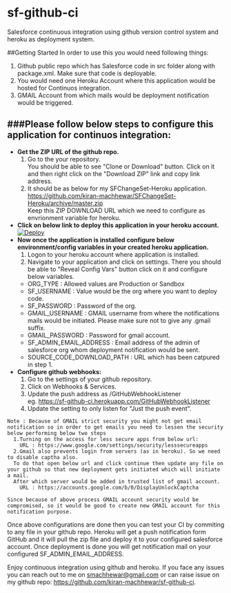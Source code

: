# sf-github-ci
Salesforce continuous integration using github version control system and heroku as deployment system.

##Getting Started
In order to use this you would need following things:  
  1. Github public repo which has Salesforce code in src folder along with package.xml. Make sure that code is deployable.  
  2. You would need one Heroku Account where this application would be hosted for Continuos integration.  
  3. GMAIL Account from which mails would be deployment notification would be triggered.  

###Please follow below steps to configure this application for continuos integration: 
-------------------------------------------------------------------------------------
  - **Get the ZIP URL of the github repo.**  
    1. Go to the your repository.  
      You should be able to see "Clone or Download" button. Click on it and then right click on the "Download ZIP" link and copy link address.  
    2. It should be as below for my SFChangeSet-Heroku application.  
      https://github.com/kiran-machhewar/SFChangeSet-Heroku/archive/master.zip  
      Keep this ZIP DOWNLOAD URL which we need to configure as envrionment variable for heroku.  
  - **Click on below link to deploy this application in your heroku account.**  
    <a href="https://www.heroku.com/deploy/?template=https://github.com/kiran-machhewar/sf-github-ci">
      <img src="https://www.herokucdn.com/deploy/button.svg" alt="Deploy">
    </a>
  - **Now once the application is installed configure below environment/config variables in your created heroku application.**  
    1. Logon to your heroku account where application is installed.  
    2. Navigate to your application and click on settings. There you should be able to "Reveal Config Vars" button click on it and configure below variables.  
      *  ORG_TYPE : Allowed values are Production or Sandbox  
      *  SF_USERNAME : Value would be the org where you want to deploy code.  
      *  SF_PASSWORD : Password of the org.  
      *  GMAIL_USERNAME : GMAIL username from where the notifications mails would be initiated. Please make sure not to give any .gmail suffix.  
      *  GMAIL_PASSWORD : Password for gmail account.  
      *  SF_ADMIN_EMAIL_ADDRESS : Email address of the admin of salesforce org whom deployment notification would be sent.  
      *  SOURCE_CODE_DOWNLOAD_PATH : URL which has been catpured in step 1.
  - **Configure github webhooks:**  
    1. Go to the settings of your github repository.  
    2. Click on Webhooks & Services.    
    3. Update the push address as <your-heroku-app-main-address>/GitHubWebhookListener  
      eg. https://sf-github-ci.herokuapp.com/GitHubWebhookListener  
    4. Update the setting to only listen for "Just the push event". 
    
```
Note : Because of GMAIL strict security you might not get email notification so in order to get emails you need to lessen the security below performing below two steps  
  1.Turning on the access for less secure apps from below url:  
    URL : https://www.google.com/settings/security/lesssecureapps  
  2.Gmail also prevents login from servers (as in heroku). So we need to disable captha also.  
  To do that open below url and click continue then update any file on your github so that new deployment gets initiated which will initiate a mail.  
  After which server would be added in trusted list of gmail account.  
    URL : https://accounts.google.com/b/0/DisplayUnlockCaptcha 

Since because of above process GMAIL account security would be compromised, so it would be good to create new GMAIL account for this notification purpose.
```
 
Once above configurations are done then you can test your CI by commiting to any file in your github repo. Heroku will get a push notification form GitHub and it will pull the zip file and deploy it to your configured salesforce account. Once deployment is done you will get notification mail on your configured SF_ADMIN_EMAIL_ADDRESS.
  
Enjoy continuous integration using github and heroku. If you face any issues you can reach out to me on smachhewar@gmail.com or can raise issue on my github repo: https://github.com/kiran-machhewar/sf-github-ci.



